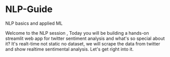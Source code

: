 # NLP-Guide
NLP basics and applied ML

Welcome to the NLP session , Today you will be building a hands-on streamlit web app for twitter sentiment analysis and what's so special about it? It's realt-time not static no dataset, we will scrape the data from twitter and show realtime sentimental analysis. Let's get right into it. 
